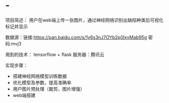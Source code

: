 # -
项目简述：
用户在web端上传一张图片，通过神经网络识别出缺陷种类后可视化标记并显示

数据源：链接:https://pan.baidu.com/s/1y6s3nJ7OYb2p0IxyMab95g  密码:mvj3

用到的技术：
tensorflow + flask
服务器：腾讯云

实现步骤：
- 搭建神经网络模型训练数据
- 优化模型及参数，提高准确率
- 用户图片预处理（裁剪，图片增强）
- web端搭建
